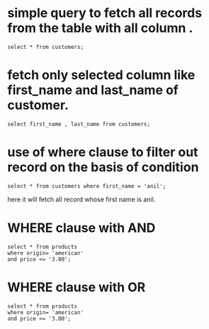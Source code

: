 # simple query to fetch all records from the table with all column .

```
select * from customers;
```

# fetch only selected column like first_name and last_name of customer.
```
select first_name , last_name from customers;
```

# use of where clause to filter out record on the basis of condition

```
select * from customers where first_name = 'anil';
```

here it will fetch all record whose first name is anil.

# WHERE clause  with AND

```
select * from products 
where origin= 'american' 
and price <= '3.00';
```

# WHERE clause  with OR

```
select * from products 
where origin= 'american' 
and price <= '3.00';
```

